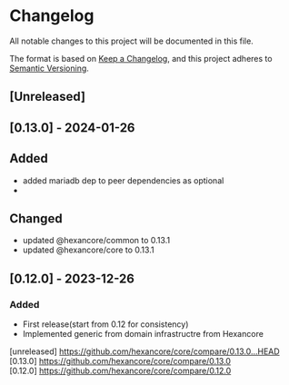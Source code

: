 # Changelog
All notable changes to this project will be documented in this file.

The format is based on [Keep a Changelog](https://keepachangelog.com/en/1.0.0/),
and this project adheres to [Semantic Versioning](https://semver.org/spec/v2.0.0.html).

## [Unreleased]

## [0.13.0] - 2024-01-26

## Added

- added mariadb dep to peer dependencies as optional
- 
## Changed

- updated @hexancore/common to 0.13.1
- updated @hexancore/core to 0.13.1

## [0.12.0] - 2023-12-26

### Added

- First release(start from 0.12 for consistency)
- Implemented generic from domain infrastructre from Hexancore

[unreleased] https://github.com/hexancore/core/compare/0.13.0...HEAD   
[0.13.0] https://github.com/hexancore/core/compare/0.13.0   
[0.12.0] https://github.com/hexancore/core/compare/0.12.0   
